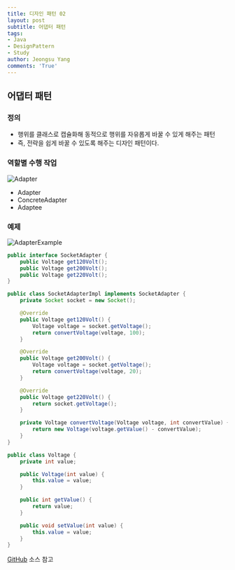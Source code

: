 ```yaml
---
title: 디자인 패턴 02
layout: post
subtitle: 어댑터 패턴
tags:
- Java
- DesignPattern
- Study
author: Jeongsu Yang
comments: 'True'
---
```


## 어댑터 패턴

### 정의

* 행위를 클래스로 캡슐화해 동적으로 행위를 자유롭게 바꿀 수 있게 해주는 패턴
* 즉, 전략을 쉽게 바꿀 수 있도록 해주는 디자인 패턴이다.

### 역할별 수행 작업

![Adapter](/assets/designpattern/post/Adapter.png)

* Adapter
* ConcreteAdapter
* Adaptee

### 예제

![AdapterExample](/assets/designpattern/post/AdapterExample.png)

```java
public interface SocketAdapter {
    public Voltage get120Volt();
    public Voltage get200Volt();
    public Voltage get220Volt();
}

public class SocketAdapterImpl implements SocketAdapter {
    private Socket socket = new Socket();

    @Override
    public Voltage get120Volt() {
        Voltage voltage = socket.getVoltage();
        return convertVoltage(voltage, 100);
    }

    @Override
    public Voltage get200Volt() {
        Voltage voltage = socket.getVoltage();
        return convertVoltage(voltage, 20);
    }

    @Override
    public Voltage get220Volt() {
        return socket.getVoltage();
    }

    private Voltage convertVoltage(Voltage voltage, int convertValue) {
        return new Voltage(voltage.getValue() - convertValue);
    }
}

public class Voltage {
    private int value;

    public Voltage(int value) {
        this.value = value;
    }

    public int getValue() {
        return value;
    }

    public void setValue(int value) {
        this.value = value;
    }
}
```

[GitHub](https://github.com/jsyang-dev/study-designpattern.git) 소스 참고
